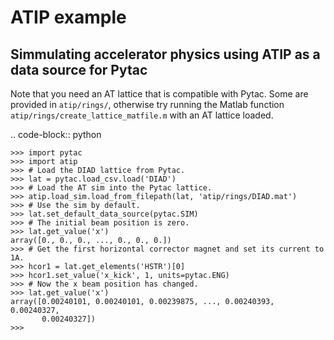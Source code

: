 # ATIP example

## Simmulating accelerator physics using ATIP as a data source for Pytac

Note that you need an AT lattice that is compatible with Pytac. Some are provided
in ``atip/rings/``, otherwise try running the Matlab function
``atip/rings/create_lattice_matfile.m`` with an AT lattice loaded.

.. code-block:: python

    >>> import pytac
    >>> import atip
    >>> # Load the DIAD lattice from Pytac.
    >>> lat = pytac.load_csv.load('DIAD')
    >>> # Load the AT sim into the Pytac lattice.
    >>> atip.load_sim.load_from_filepath(lat, 'atip/rings/DIAD.mat')
    >>> # Use the sim by default.
    >>> lat.set_default_data_source(pytac.SIM)
    >>> # The initial beam position is zero.
    >>> lat.get_value('x')
    array([0., 0., 0., ..., 0., 0., 0.])
    >>> # Get the first horizontal corrector magnet and set its current to 1A.
    >>> hcor1 = lat.get_elements('HSTR')[0]
    >>> hcor1.set_value('x_kick', 1, units=pytac.ENG)
    >>> # Now the x beam position has changed.
    >>> lat.get_value('x')
    array([0.00240101, 0.00240101, 0.00239875, ..., 0.00240393, 0.00240327,
           0.00240327])
    >>>
